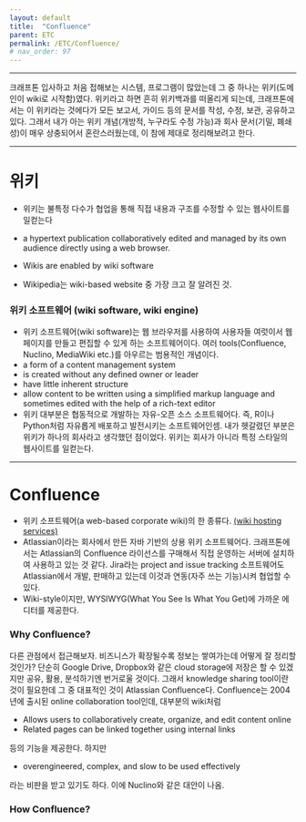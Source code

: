 ```yaml
---
layout: default
title:  "Confluence"
parent: ETC
permalink: /ETC/Confluence/
# nav_order: 97
---
```


***

크래프톤 입사하고 처음 접해보는 시스템, 프로그램이 많았는데 그 중 하나는 위키(도메인이 wiki로 시작함)였다. 위키라고 하면 흔히 위키백과를 떠올리게 되는데, 크래프톤에서는 이 위키라는 것에다가 모든 보고서, 가이드 등의 문서를 작성, 수정, 보관, 공유하고 있다. 그래서 내가 아는 위키 개념(개방적, 누구라도 수정 가능)과 회사 문서(기밀, 폐쇄성)이 매우 상충되어서 혼란스러웠는데, 이 참에 제대로 정리해보려고 한다.


***

# 위키

* 위키는 불특정 다수가 협업을 통해 직접 내용과 구조를 수정할 수 있는 웹사이트를 일컫는다

* a hypertext publication collaboratively edited and managed by its own audience directly using a web browser.
* Wikis are enabled by wiki software
* Wikipedia는 wiki-based website 중 가장 크고 잘 알려진 것.



### 위키 소프트웨어 (wiki software, wiki engine)

* 위키 소프트웨어(wiki software)는 웹 브라우저를 사용하여 사용자들 여럿이서 웹 페이지를 만들고 편집할 수 있게 하는 소프트웨어이다. 여러 tools(Confluence, Nuclino, MediaWiki etc.)를 아우르는 범용적인 개념이다. 
* a form of a content management system
* is created without any defined owner or leader
* have little inherent structure
* allow content to be written using a simplified markup language and sometimes edited with the help of a rich-text editor
* 위키 대부분은 협동적으로 개발하는 자유-오픈 소스 소프트웨어다. 즉, R이나 Python처럼 자유롭게 배포하고 발전시키는 소프트웨어인셈. 내가 헷갈렸던 부분은 위키가 하나의 회사라고 생각했던 점이었다. 위키는 회사가 아니라 특정 스타일의 웹사이트를 일컫는다.

***

# Confluence

- 위키 소프트웨어(a web-based corporate wiki)의 한 종류다. [(wiki hosting services)](https://en.wikipedia.org/wiki/Comparison_of_wiki_hosting_services) 
- Atlassian이라는 회사에서 만든 자바 기반의 상용 위키 소프트웨어다. 크래프톤에서는 Atlassian의 Confluence 라이선스를 구매해서 직접 운영하는 서버에 설치하여 사용하고 있는 것 같다. Jira라는 project and issue tracking 소프트웨어도 Atlassian에서 개발, 판매하고 있는데 이것과 연동(자주 쓰는 기능)시켜 협업할 수 있다.
- Wiki-style이지만, WYSIWYG(What You See Is What You Get)에 가까운 에디터를 제공한다. 



### Why Confluence?

다른 관점에서 접근해보자. 비즈니스가 확장될수록 정보는 쌓여가는데 어떻게 잘 정리할 것인가? 단순히 Google Drive, Dropbox와 같은 cloud storage에 저장은 할 수 있겠지만 공유, 활용, 분석하기엔 번거로울 것이다. 그래서 knowledge sharing tool이란 것이 필요한데 그 중 대표적인 것이 Atlassian Confluence다. Confluence는 2004년에 출시된 online collaboration tool인데, 대부분의 wiki처럼 

* Allows users to collaboratively create, organize, and edit content online
* Related pages can be linked together using internal links

등의 기능을 제공한다. 하지만 

* overengineered, complex, and slow to be used effectively

라는 비판을 받고 있기도 하다. 이에 Nuclino와 같은 대안이 나옴.



### How Confluence?

